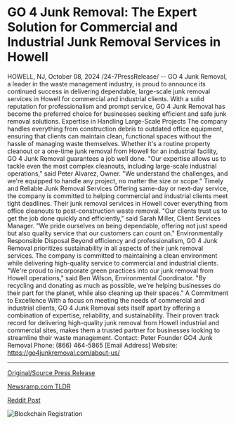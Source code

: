 # GO 4 Junk Removal: The Expert Solution for Commercial and Industrial Junk Removal Services in Howell

HOWELL, NJ, October 08, 2024 /24-7PressRelease/ -- GO 4 Junk Removal, a leader in the waste management industry, is proud to announce its continued success in delivering dependable, large-scale junk removal services in Howell for commercial and industrial clients. With a solid reputation for professionalism and prompt service, GO 4 Junk Removal has become the preferred choice for businesses seeking efficient and safe junk removal solutions.  Expertise in Handling Large-Scale Projects The company handles everything from construction debris to outdated office equipment, ensuring that clients can maintain clean, functional spaces without the hassle of managing waste themselves. Whether it's a routine property cleanout or a one-time junk removal from Howell for an industrial facility, GO 4 Junk Removal guarantees a job well done.  "Our expertise allows us to tackle even the most complex cleanouts, including large-scale industrial operations," said Peter Alvarez, Owner. "We understand the challenges, and we're equipped to handle any project, no matter the size or scope."  Timely and Reliable Junk Removal Services Offering same-day or next-day service, the company is committed to helping commercial and industrial clients meet tight deadlines. Their junk removal services in Howell cover everything from office cleanouts to post-construction waste removal.  "Our clients trust us to get the job done quickly and efficiently," said Sarah Miller, Client Services Manager. "We pride ourselves on being dependable, offering not just speed but also quality service that our customers can count on."  Environmentally Responsible Disposal Beyond efficiency and professionalism, GO 4 Junk Removal prioritizes sustainability in all aspects of their junk removal services. The company is committed to maintaining a clean environment while delivering high-quality service to commercial and industrial clients. "We're proud to incorporate green practices into our junk removal from Howell operations," said Ben Wilson, Environmental Coordinator. "By recycling and donating as much as possible, we're helping businesses do their part for the planet, while also cleaning up their spaces."  A Commitment to Excellence With a focus on meeting the needs of commercial and industrial clients, GO 4 Junk Removal sets itself apart by offering a combination of expertise, reliability, and sustainability. Their proven track record for delivering high-quality junk removal from Howell industrial and commercial sites, makes them a trusted partner for businesses looking to streamline their waste management.  Contact: Peter Founder  GO4 Junk Removal Phone: (866) 464-5865  [Email Address] Website: https://go4junkremoval.com/about-us/ 

---

[Original/Source Press Release](https://www.24-7pressrelease.com/press-release/515014/go-4-junk-removal-the-expert-solution-for-commercial-and-industrial-junk-removal-services-in-howell)
                    

[Newsramp.com TLDR](None) 



[Reddit Post](https://www.reddit.com/r/Energy_Climate_News/comments/1fytzx9/go_4_junk_removal_excels_in_delivering_largescale/) 



![Blockchain Registration](https://cdn.newsramp.app/24-7PressRelease/qrcode/2410/8/file9MAP.webp)